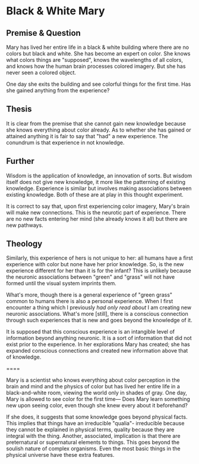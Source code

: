 # Black & White Mary

## Premise & Question

Mary has lived her entire life in a black & white building where there are no colors but black and white.
She has become an expert on color.
She knows what colors things are "supposed", knows the wavelengths of all colors, and knows how the human brain processes colored imagery.
But she has never seen a colored object.

One day she exits the building and see colorful things for the first time.
Has she gained anything from the experience?


## Thesis

It is clear from the premise that she cannot gain new knowledge because she knows everything about color already.
As to whether she has gained or attained anything it is fair to say that "had" a new experience.
The conundrum is that experience in not knowledge.


## Further

Wisdom is the application of knowledge, an innovation of sorts.
But wisdom itself does not give new knowledge, it more like the patterning of existing knowledge.
Experience is similar but involves making associations between existing knowledge.
Both of these are at play in this thought experiment.

It is correct to say that, upon first experiencing color imagery, Mary's brain will make new connections.
This is the neurotic part of experience.
There are no new facts entering her mind (she already knows it all) but there are new pathways.


## Theology

Similarly, this experience of hers is not unique to her: all humans have a first experience with color but none have her prior knowledge.
So, is the new experience different for her than it is for the infant?
This is unlikely because the neuronic associations between "green" and "grass" will not have formed until the visual system imprints them.

What's more, though there is a general experience of "green grass" common to humans there is also a personal experience.
When I first encounter a thing which I previously _had only read about_ I am creating new neuronic associations.
What's more [still], there is a conscious connection through such experiences that is new and goes beyond the knowledge of it.

It is supposed that this conscious experience is an intangible level of information beyond anything neuronic.
It is a sort of information that did not exist prior to the experience.
In her explorations Mary has created; she has expanded conscious connections and created new information above that of knowledge.


====

Mary is a scientist who knows everything about color perception in the brain and mind and the physics of color but has lived her entire life in a black-and-white room, viewing the world only in shades of gray.  One day, Mary is allowed to see color for the first time—  Does Mary learn something new upon seeing color, even though she knew every about it beforehand? 

  If she does, it suggests that some knowledge goes beyond physical facts.  This implies that things have an irreducible "qualia"- irreducible because they cannot be explained in physical terms, quality because they are integral with the thing.  Another, associated, implication is that there are preternatural or supernatural elements to things. 
  This goes beyond the soulish nature of complex organisms.  Even the most basic things in the physical universe have these extra features. 


